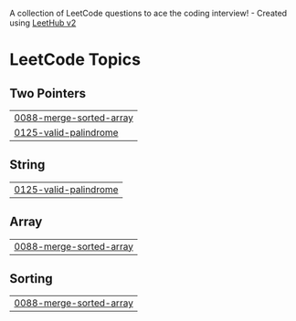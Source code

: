 A collection of LeetCode questions to ace the coding interview! - Created using [LeetHub v2](https://github.com/arunbhardwaj/LeetHub-2.0)
<!---LeetCode Topics Start-->
# LeetCode Topics
## Two Pointers
|  |
| ------- |
| [0088-merge-sorted-array](https://github.com/selam1630/leetcode/tree/master/0088-merge-sorted-array) |
| [0125-valid-palindrome](https://github.com/selam1630/leetcode/tree/master/0125-valid-palindrome) |
## String
|  |
| ------- |
| [0125-valid-palindrome](https://github.com/selam1630/leetcode/tree/master/0125-valid-palindrome) |
## Array
|  |
| ------- |
| [0088-merge-sorted-array](https://github.com/selam1630/leetcode/tree/master/0088-merge-sorted-array) |
## Sorting
|  |
| ------- |
| [0088-merge-sorted-array](https://github.com/selam1630/leetcode/tree/master/0088-merge-sorted-array) |
<!---LeetCode Topics End-->